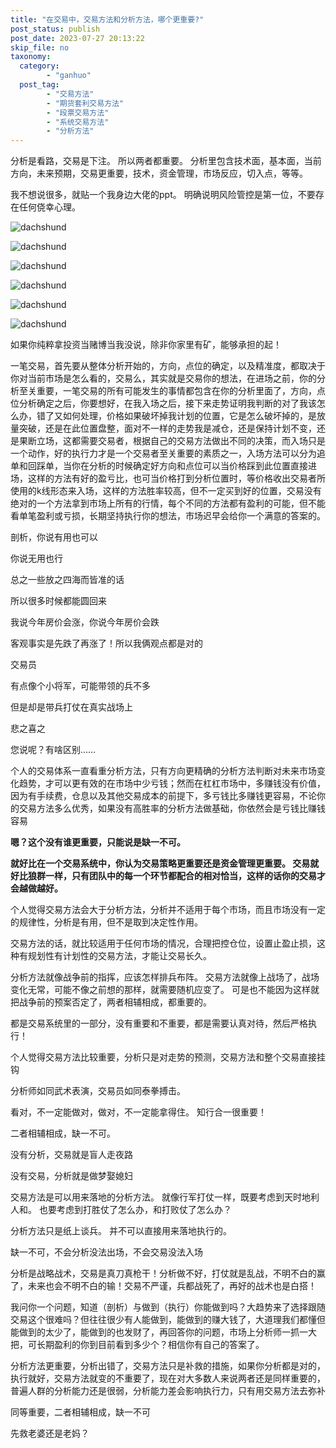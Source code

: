 ```yaml
---
title: "在交易中，交易方法和分析方法，哪个更重要?"
post_status: publish
post_date: 2023-07-27 20:13:22
skip_file: no
taxonomy:
  category:
        - "ganhuo"
  post_tag:
        - "交易方法"
        - "期货套利交易方法"
        - "段票交易方法"
        - "系统交易方法"
        - "分析方法"
---
```


分析是看路，交易是下注。 所以两者都重要。 分析里包含技术面，基本面，当前方向，未来预期，交易更重要，技术，资金管理，市场反应，切入点，等等。

我不想说很多，就贴一个我身边大佬的ppt。 明确说明风险管控是第一位，不要存在任何侥幸心理。

![dachshund](https://cdn.fendou.la/funstoutiao/2020/11/084604583.jpg)

![dachshund](https://cdn.fendou.la/funstoutiao/2020/11/084604349.jpg)

![dachshund](https://cdn.fendou.la/funstoutiao/2020/11/084604395.jpg)

![dachshund](https://cdn.fendou.la/funstoutiao/2020/11/084604458.jpg)

![dachshund](https://cdn.fendou.la/funstoutiao/2020/11/084604411.jpg)

![dachshund](https://cdn.fendou.la/funstoutiao/2020/11/084604380.jpg)

如果你纯粹拿投资当赌博当我没说，除非你家里有矿，能够承担的起！

一笔交易，首先要从整体分析开始的，方向，点位的确定，以及精准度，都取决于你对当前市场是怎么看的，交易么，其实就是交易你的想法，在进场之前，你的分析至关重要，一笔交易的所有可能发生的事情都包含在你的分析里面了，方向，点位分析确定之后，你要想好，在我入场之后，接下来走势证明我判断的对了我该怎么办，错了又如何处理，价格如果破坏掉我计划的位置，它是怎么破坏掉的，是放量突破，还是在此位置盘整，面对不一样的走势我是减仓，还是保持计划不变，还是果断立场，这都需要交易者，根据自己的交易方法做出不同的决策，而入场只是一个动作，好的执行力才是一个交易者至关重要的素质之一，入场方法可以分为追单和回踩单，当你在分析的时候确定好方向和点位可以当价格踩到此位置直接进场，这样的方法有好的盈亏比，也可当价格打到分析位置时，等价格收出交易者所使用的k线形态来入场，这样的方法胜率较高，但不一定买到好的位置，交易没有绝对的一个方法拿到市场上所有的行情，每个不同的方法都有盈利的可能，但不能看单笔盈利或亏损，长期坚持执行你的想法，市场迟早会给你一个满意的答案的。

剖析，你说有用也可以

你说无用也行

总之一些放之四海而皆准的话

所以很多时候都能圆回来

我说今年房价会涨，你说今年房价会跌

客观事实是先跌了再涨了！所以我俩观点都是对的

交易员

有点像个小将军，可能带领的兵不多

但是却是带兵打仗在真实战场上

悲之喜之

您说呢？有啥区别……

个人的交易体系一直看重分析方法，只有方向更精确的分析方法判断对未来市场变化趋势，才可以更有效的在市场中少亏钱；然而在杠杠市场中，多赚钱没有价值，因为有手续费，仓息以及其他交易成本的前提下，多亏钱比多赚钱更容易，不论你的交易方法多么优秀，如果没有高胜率的分析方法做基础，你依然会是亏钱比赚钱容易

**嗯？这个没有谁更重要，只能说是缺一不可。**

**就好比在一个交易系统中，你认为交易策略更重要还是资金管理更重要。 交易就好比狼群一样，只有团队中的每一个环节都配合的相对恰当，这样的话你的交易才会越做越好。**

个人觉得交易方法会大于分析方法，分析并不适用于每个市场，而且市场没有一定的规律性，分析是有用，但不是取到决定性作用。

交易方法的话，就比较适用于任何市场的情况，合理把控仓位，设置止盈止损，这种有规划性有计划性的交易方法，才能让交易长久。 ​

分析方法就像战争前的指挥，应该怎样排兵布阵。 交易方法就像上战场了，战场变化无常，可能不像之前想的那样，就需要随机应变了。 可是也不能因为这样就把战争前的预案否定了，两者相辅相成，都重要的。

都是交易系统里的一部分，没有重要和不重要，都是需要认真对待，然后严格执行！

个人觉得交易方法比较重要，分析只是对走势的预测，交易方法和整个交易直接挂钩

分析师如同武术表演，交易员如同泰拳搏击。

看对，不一定能做对，做对，不一定能拿得住。 知行合一很重要！

二者相辅相成，缺一不可。

没有分析，交易就是盲人走夜路

没有交易，分析就是做梦娶媳妇

交易方法是可以用来落地的分析方法。 就像行军打仗一样，既要考虑到天时地利人和。 也要考虑到打胜仗了怎么办，和打败仗了怎么办？

分析方法只是纸上谈兵。 并不可以直接用来落地执行的。

缺一不可，不会分析没法出场，不会交易没法入场

分析是战略战术，交易是真刀真枪干！分析做不好，打仗就是乱战，不明不白的赢了，未来也会不明不白的输！交易不严谨，兵都战死了，再好的战术也是白搭！

我问你一个问题，知道（剖析）与做到（执行）你能做到吗？大趋势来了选择跟随交易这个很难吗？但往往很少有人能做到，能做到的赚大钱了，大道理我们都懂但能做到的太少了，能做到的也发财了，再回答你的问题，市场上分析师一抓一大把，可长期盈利的你到目前看到多少个？相信你有自己的答案了。

分析方法更重要，分析出错了，交易方法只是补救的措施，如果你分析都是对的，执行就好，交易方法就变的不重要了，现在对大多数人来说两者还是同样重要的，普遍人群的分析能力还是很弱，分析能力差会影响执行力，只有用交易方法去弥补

同等重要，二者相辅相成，缺一不可

先救老婆还是老妈？
